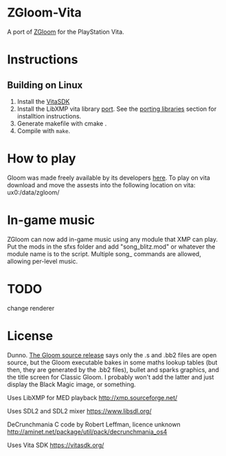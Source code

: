 # ZGloom-Vita

A port of [ZGloom](https://github.com/Swizpig/ZGloom) for the PlayStation Vita.

# Instructions

## Building on Linux

1. Install the [VitaSDK](https://vitasdk.org/)
2. Install the LibXMP vita library [port](https://github.com/JetStreamSham/libxmp). See the [porting libraries](https://vitasdk.org/) section for installtion instructions.
3. Generate makefile with cmake .
4. Compile with `make`.

# How to play

Gloom was made freely available by its developers [here](https://github.com/earok/GloomAmiga/archive/master.zip).
To play on vita download and move the assests into the following location on vita:
ux0:/data/zgloom/ 


# In-game music

ZGloom can now add in-game music using any module that XMP can play. Put the mods in the sfxs folder and add "song_blitz.mod" or whatever the module name is to the script. Multiple song_ commands are allowed, allowing per-level music.

# TODO
change renderer

# License

Dunno. [The Gloom source release](https://github.com/earok/GloomAmiga) says only the .s and .bb2 files are open source, but the Gloom executable bakes in some maths lookup tables (but then, they are generated by the .bb2 files), bullet and sparks graphics, and 
the title screen for Classic Gloom. I probably won't add the latter and just display the Black Magic image, or something.

Uses LibXMP for MED playback
http://xmp.sourceforge.net/

Uses SDL2 and SDL2 mixer
https://www.libsdl.org/

DeCrunchmania C code by Robert Leffman, licence unknown
http://aminet.net/package/util/pack/decrunchmania_os4

Uses Vita SDK
https://vitasdk.org/
